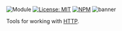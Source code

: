 ![Module](https://img.shields.io/badge/%40platform-http-%23EA4E7E.svg)
[![License: MIT](https://img.shields.io/badge/license-MIT-blue.svg)](https://opensource.org/licenses/MIT)
[![NPM](https://img.shields.io/npm/v/@platform/http.svg?colorB=blue&style=flat)](https://www.npmjs.com/package/@platform/http)
![banner](https://user-images.githubusercontent.com/185555/57002463-b34f2e00-6c13-11e9-9a45-41341b9547a5.png)

Tools for working with [HTTP](https://en.wikipedia.org/wiki/Hypertext_Transfer_Protocol).

<p>&nbsp;<p>
<p>&nbsp;<p>
